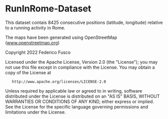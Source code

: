 # RunInRome-Dataset

This dataset contais 8425 consecutive positions (latitude, longitude) relative to a running activity in Rome. 

The maps have been generated using OpenStreetMap (www.openstreetmap.org)

Copyright 2022 Federico Fusco
   
   Licensed under the Apache License, Version 2.0 (the "License");
   you may not use this file except in compliance with the License.
   You may obtain a copy of the License at

       http://www.apache.org/licenses/LICENSE-2.0

   Unless required by applicable law or agreed to in writing, software
   distributed under the License is distributed on an "AS IS" BASIS,
   WITHOUT WARRANTIES OR CONDITIONS OF ANY KIND, either express or implied.
   See the License for the specific language governing permissions and
   limitations under the License.
